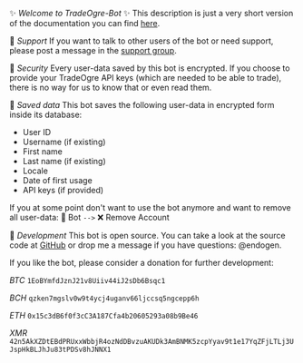 ✨ *Welcome to TradeOgre-Bot* ✨
This description is just a very short version of the documentation you can find [here](https://github.com/Endogen/Telegram-TradeOgre-Bot).

🔹 *Support*
If you want to talk to other users of the bot or need support, please post a message in the [support group](https://t.me/joinchat/B_84yxFeE4aPHKbP-n5_RA).

🔹 *Security*
Every user-data saved by this bot is encrypted. If you choose to provide your TradeOgre API keys (which are needed to be able to trade), there is no way for us to know that or even read them.

🔹 *Saved data*
This bot saves the following user-data in encrypted form inside its database:
- User ID
- Username (if existing)
- First name
- Last name (if existing)
- Locale
- Date of first usage
- API keys (if provided)

If you at some point don't want to use the bot anymore and want to remove all user-data:
🤖 Bot `-->` ❌ Remove Account

🔹 *Development*
This bot is open source. You can take a look at the source code at [GitHub](https://github.com/Endogen/Telegram-TradeOgre-Bot) or drop me a message if you have questions: @endogen.

If you like the bot, please consider a donation for further development:

*BTC*
`1EoBYmfdJznJ21v8Uiiv44iJ2sDb6Bsqc1`

*BCH*
`qzken7mgslv0w9t4ycj4uganv66ljccsq5ngcepp6h`

*ETH*
`0x15c3dB6f0f3cC3A187Cfa4b20605293a08b9Be46`

*XMR*
`42n5AkXZDtEBdPRUxxWbbjR4ozNdDBvzuAKUDk3AmBNMK5zcpYyav9t1e17YqZFjLTLj3UJspHkBLJhJu83tPDSv8hJNNX1`